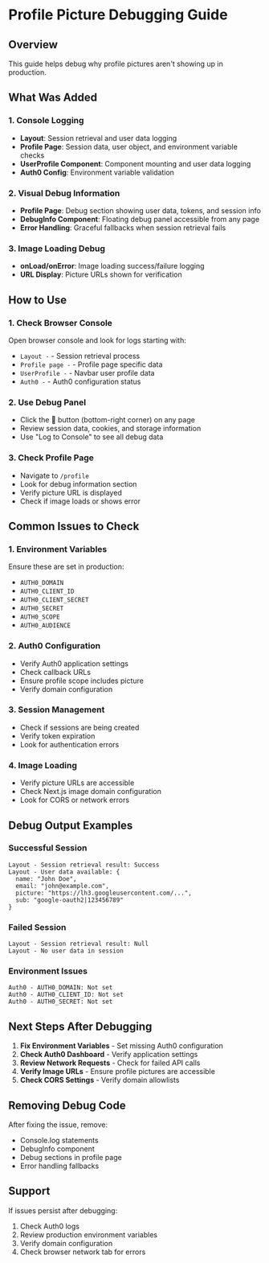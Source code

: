 # Profile Picture Debugging Guide

## Overview
This guide helps debug why profile pictures aren't showing up in production.

## What Was Added

### 1. Console Logging
- **Layout**: Session retrieval and user data logging
- **Profile Page**: Session data, user object, and environment variable checks
- **UserProfile Component**: Component mounting and user data logging
- **Auth0 Config**: Environment variable validation

### 2. Visual Debug Information
- **Profile Page**: Debug section showing user data, tokens, and session info
- **DebugInfo Component**: Floating debug panel accessible from any page
- **Error Handling**: Graceful fallbacks when session retrieval fails

### 3. Image Loading Debug
- **onLoad/onError**: Image loading success/failure logging
- **URL Display**: Picture URLs shown for verification

## How to Use

### 1. Check Browser Console
Open browser console and look for logs starting with:
- `Layout -` - Session retrieval process
- `Profile page -` - Profile page specific data
- `UserProfile -` - Navbar user profile data
- `Auth0 -` - Auth0 configuration status

### 2. Use Debug Panel
- Click the 🐛 button (bottom-right corner) on any page
- Review session data, cookies, and storage information
- Use "Log to Console" to see all debug data

### 3. Check Profile Page
- Navigate to `/profile`
- Look for debug information section
- Verify picture URL is displayed
- Check if image loads or shows error

## Common Issues to Check

### 1. Environment Variables
Ensure these are set in production:
- `AUTH0_DOMAIN`
- `AUTH0_CLIENT_ID`
- `AUTH0_CLIENT_SECRET`
- `AUTH0_SECRET`
- `AUTH0_SCOPE`
- `AUTH0_AUDIENCE`

### 2. Auth0 Configuration
- Verify Auth0 application settings
- Check callback URLs
- Ensure profile scope includes picture
- Verify domain configuration

### 3. Session Management
- Check if sessions are being created
- Verify token expiration
- Look for authentication errors

### 4. Image Loading
- Verify picture URLs are accessible
- Check Next.js image domain configuration
- Look for CORS or network errors

## Debug Output Examples

### Successful Session
```
Layout - Session retrieval result: Success
Layout - User data available: {
  name: "John Doe",
  email: "john@example.com",
  picture: "https://lh3.googleusercontent.com/...",
  sub: "google-oauth2|123456789"
}
```

### Failed Session
```
Layout - Session retrieval result: Null
Layout - No user data in session
```

### Environment Issues
```
Auth0 - AUTH0_DOMAIN: Not set
Auth0 - AUTH0_CLIENT_ID: Not set
Auth0 - AUTH0_SECRET: Not set
```

## Next Steps After Debugging

1. **Fix Environment Variables** - Set missing Auth0 configuration
2. **Check Auth0 Dashboard** - Verify application settings
3. **Review Network Requests** - Check for failed API calls
4. **Verify Image URLs** - Ensure profile pictures are accessible
5. **Check CORS Settings** - Verify domain allowlists

## Removing Debug Code

After fixing the issue, remove:
- Console.log statements
- DebugInfo component
- Debug sections in profile page
- Error handling fallbacks

## Support

If issues persist after debugging:
1. Check Auth0 logs
2. Review production environment variables
3. Verify domain configuration
4. Check browser network tab for errors
